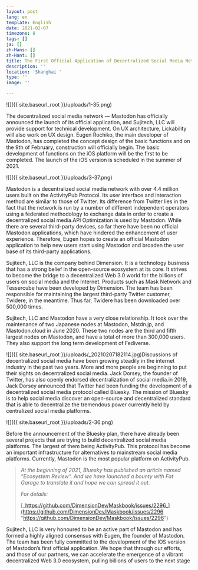 ```yaml
---
layout: post
lang: en
template: English
date: 2021-02-07
timezone: 8
tags: []
ja: []
zh-Hans: []
zh-Hant: []
title: The First Official Application of Decentralized Social Media Network Mastodon will Come Online This Summer, with Sujitech, LLC Providing Technical Support.
description: ''
location: 'Shanghai '
type: ''
image: ''

---
```

![]({{ site.baseurl_root }}/uploads/1-35.png)

The decentralized social media network — Mastodon has officially announced the launch of its official application, and Sujitech, LLC will provide support for technical development. On UX architecture, Lickability will also work on UX design. Eugen Rochiko, the main developer of Mastodon, has completed the concept design of the basic functions and on the 9th of February, construction will officially begin. The basic development of functions on the iOS platform will be the first to be completed. The launch of the iOS version is scheduled in the summer of 2021.

![]({{ site.baseurl_root }}/uploads/3-37.png)

Mastodon is a decentralized social media network with over 4.4 million users built on the ActivityPub Protocol. Its user interface and interaction method are similar to those of Twitter. Its difference from Twitter lies in the fact that the network is run by a number of different independent operators using a federated methodology to exchange data in order to create a decentralized social media.API Optimization is used by Mastodon. While there are several third-party devices, so far there have been no official Mastodon applications, which have hindered the enhancement of user experience. Therefore, Eugen hopes to create an official Mastodon application to help new users start using Mastodon and broaden the user base of its third-party applications.

Sujitech, LLC is the company behind Dimension. It is a technology business that has a strong belief in the open-source ecosystem at its core. It strives to become the bridge to a decentralized Web 3.0 world for the billions of users on social media and the Internet. Products such as Mask Network and Tessercube have been developed by Dimension. The team has been responsible for maintaining the largest third-party Twitter customer, Twidere, in the meantime. Thus far, Twidere has been downloaded over 500,000 times.

Sujitech, LLC and Mastodon have a very close relationship. It took over the maintenance of two Japanese nodes at Mastodon, Mstdn.jp, and Mastodon.cloud in June 2020. These two nodes are the third and fifth largest nodes on Mastodon, and have a total of more than 300,000 users. They also support the long term development of Fediverse.

![]({{ site.baseurl_root }}/uploads/_20210207182114.jpg)Discussions of decentralized social media have been growing steadily in the internet industry in the past two years. More and more people are beginning to put their sights on decentralized social media. Jack Dorsey, the founder of Twitter, has also openly endorsed decentralization of social media.in 2019, Jack Dorsey announced that Twitter had been funding the development of a decentralized social media protocol called Bluesky. The mission of Bluesky is to help social media discover an open-source and decentralized standard that is able to decentralize the tremendous power currently held by centralized social media platforms.

![]({{ site.baseurl_root }}/uploads/2-36.png)

Before the announcement of the Bluesky plan, there have already been several projects that are trying to build decentralized social media platforms. The largest of them being ActivityPub. This protocol has become an important infrastructure for alternatives to mainstream social media platforms. Currently, Mastodon is the most popular platform on ActivityPub.

> _At the beginning of 2021, Bluesky has published an article named “Ecosystem Review”. And we have launched a bounty with Fat Garage to translate it and hope we can spread it out._
>
> _For details:_
>
> [_https://github.com/DimensionDev/Maskbook/issues/2296_](https://github.com/DimensionDev/Maskbook/issues/2296 "https://github.com/DimensionDev/Maskbook/issues/2296")

Sujitech, LLC is very honoured to be an active part of Mastodon and has formed a highly aligned consensus with Eugen, the founder of Mastodon. The team has been fully committed to the development of the IOS version of Mastodon’s first official application. We hope that through our efforts, and those of our partners, we can accelerate the emergence of a vibrant decentralized Web 3.0 ecosystem, pulling billions of users to the next stage